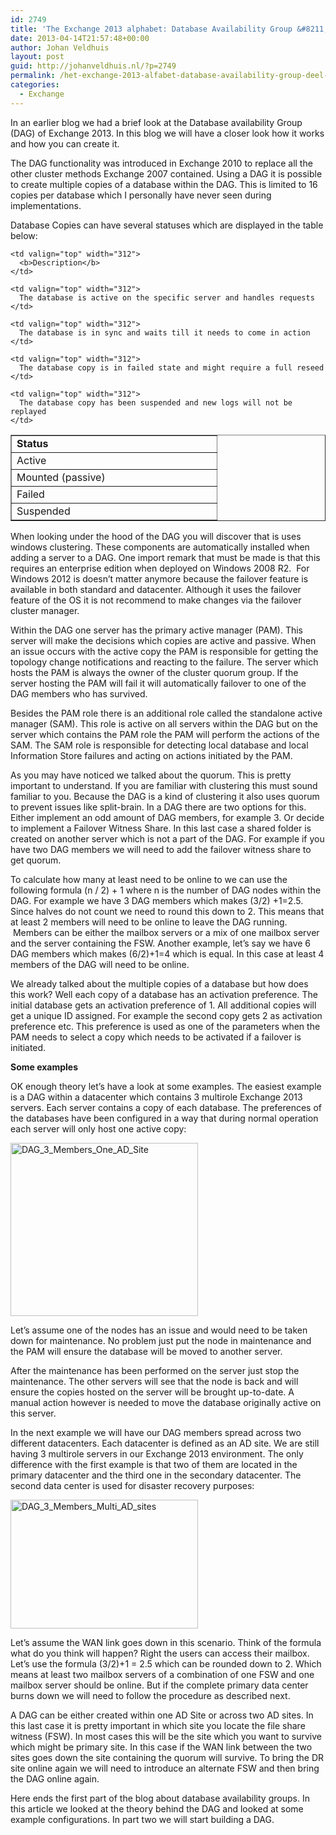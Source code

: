 ```yaml
---
id: 2749
title: 'The Exchange 2013 alphabet: Database Availability Group &#8211; part 1'
date: 2013-04-14T21:57:48+00:00
author: Johan Veldhuis
layout: post
guid: http://johanveldhuis.nl/?p=2749
permalink: /het-exchange-2013-alfabet-database-availability-group-deel-1/
categories:
  - Exchange
---
```

In an earlier blog we had a brief look at the Database availability Group (DAG) of Exchange 2013. In this blog we will have a closer look how it works and how you can create it.

The DAG functionality was introduced in Exchange 2010 to replace all the other cluster methods Exchange 2007 contained. Using a DAG it is possible to create multiple copies of a database within the DAG. This is limited to 16 copies per database which I personally have never seen during implementations.

Database Copies can have several statuses which are displayed in the table below:

<table border="1" cellspacing="0" cellpadding="0">
  <tr>
    <td valign="top" width="312">
      <b>Status</b>
    </td>
    
    <td valign="top" width="312">
      <b>Description</b>
    </td>
  </tr>
  
  <tr>
    <td valign="top" width="312">
      Active
    </td>
    
    <td valign="top" width="312">
      The database is active on the specific server and handles requests
    </td>
  </tr>
  
  <tr>
    <td valign="top" width="312">
      Mounted (passive)
    </td>
    
    <td valign="top" width="312">
      The database is in sync and waits till it needs to come in action
    </td>
  </tr>
  
  <tr>
    <td valign="top" width="312">
      Failed
    </td>
    
    <td valign="top" width="312">
      The database copy is in failed state and might require a full reseed
    </td>
  </tr>
  
  <tr>
    <td valign="top" width="312">
      Suspended
    </td>
    
    <td valign="top" width="312">
      The database copy has been suspended and new logs will not be replayed
    </td>
  </tr>
</table>

When looking under the hood of the DAG you will discover that is uses windows clustering. These components are automatically installed when adding a server to a DAG. One import remark that must be made is that this requires an enterprise edition when deployed on Windows 2008 R2.  For Windows 2012 is doesn’t matter anymore because the failover feature is available in both standard and datacenter. Although it uses the failover feature of the OS it is not recommend to make changes via the failover cluster manager.

Within the DAG one server has the primary active manager (PAM). This server will make the decisions which copies are active and passive. When an issue occurs with the active copy the PAM is responsible for getting the topology change notifications and reacting to the failure. The server which hosts the PAM is always the owner of the cluster quorum group. If the server hosting the PAM will fail it will automatically failover to one of the DAG members who has survived.

Besides the PAM role there is an additional role called the standalone active manager (SAM). This role is active on all servers within the DAG but on the server which contains the PAM role the PAM will perform the actions of the SAM. The SAM role is responsible for detecting local database and local Information Store failures and acting on actions initiated by the PAM.

As you may have noticed we talked about the quorum. This is pretty important to understand. If you are familiar with clustering this must sound familiar to you. Because the DAG is a kind of clustering it also uses quorum to prevent issues like split-brain. In a DAG there are two options for this. Either implement an odd amount of DAG members, for example 3. Or decide to implement a Failover Witness Share. In this last case a shared folder is created on another server which is not a part of the DAG. For example if you have two DAG members we will need to add the failover witness share to get quorum.

To calculate how many at least need to be online to we can use the following formula (n / 2) + 1 where n is the number of DAG nodes within the DAG. For example we have 3 DAG members which makes (3/2) +1=2.5. Since halves do not count we need to round this down to 2. This means that at least 2 members will need to be online to leave the DAG running.  Members can be either the mailbox servers or a mix of one mailbox server and the server containing the FSW. Another example, let’s say we have 6 DAG members which makes (6/2)+1=4 which is equal. In this case at least 4 members of the DAG will need to be online.

We already talked about the multiple copies of a database but how does this work? Well each copy of a database has an activation preference. The initial database gets an activation preference of 1. All additional copies will get a unique ID assigned. For example the second copy gets 2 as activation preference etc. This preference is used as one of the parameters when the PAM needs to select a copy which needs to be activated if a failover is initiated.

**Some examples**

OK enough theory let’s have a look at some examples. The easiest example is a DAG within a datacenter which contains 3 multirole Exchange 2013 servers. Each server contains a copy of each database. The preferences of the databases have been configured in a way that during normal operation each server will only host one active copy:

[<img class="alignnone size-medium wp-image-3142" alt="DAG_3_Members_One_AD_Site" src="https://i0.wp.com/johanveldhuis.nl/wp-content/uploads/2013/04/DAG_3_Members_One_AD_Site1-300x277.jpg?resize=300%2C277" width="300" height="277" srcset="https://i2.wp.com/johanveldhuis.nl/wp-content/uploads/2013/04/DAG_3_Members_One_AD_Site1.jpg?resize=300%2C277&ssl=1 300w, https://i2.wp.com/johanveldhuis.nl/wp-content/uploads/2013/04/DAG_3_Members_One_AD_Site1.jpg?w=484&ssl=1 484w" sizes="(max-width: 300px) 100vw, 300px" data-recalc-dims="1" />](https://i2.wp.com/johanveldhuis.nl/wp-content/uploads/2013/04/DAG_3_Members_One_AD_Site1.jpg)

Let’s assume one of the nodes has an issue and would need to be taken down for maintenance. No problem just put the node in maintenance and the PAM will ensure the database will be moved to another server.

After the maintenance has been performed on the server just stop the maintenance. The other servers will see that the node is back and will ensure the copies hosted on the server will be brought up-to-date. A manual action however is needed to move the database originally active on this server.

In the next example we will have our DAG members spread across two different datacenters. Each datacenter is defined as an AD site. We are still having 3 multirole servers in our Exchange 2013 environment. The only difference with the first example is that two of them are located in the primary datacenter and the third one in the secondary datacenter. The second data center is used for disaster recovery purposes:

[<img class="alignnone size-medium wp-image-3143" alt="DAG_3_Members_Multi_AD_sites" src="https://i2.wp.com/johanveldhuis.nl/wp-content/uploads/2013/04/DAG_3_Members_Multi_AD_sites-300x206.jpg?resize=300%2C206" width="300" height="206" srcset="https://i2.wp.com/johanveldhuis.nl/wp-content/uploads/2013/04/DAG_3_Members_Multi_AD_sites.jpg?resize=300%2C206&ssl=1 300w, https://i2.wp.com/johanveldhuis.nl/wp-content/uploads/2013/04/DAG_3_Members_Multi_AD_sites.jpg?w=493&ssl=1 493w" sizes="(max-width: 300px) 100vw, 300px" data-recalc-dims="1" />](https://i2.wp.com/johanveldhuis.nl/wp-content/uploads/2013/04/DAG_3_Members_Multi_AD_sites.jpg)

Let’s assume the WAN link goes down in this scenario. Think of the formula what do you think will happen? Right the users can access their mailbox. Let’s use the formula (3/2)+1 = 2.5 which can be rounded down to 2. Which means at least two mailbox servers of a combination of one FSW and one mailbox server should be online. But if the complete primary data center burns down we will need to follow the procedure as described next.

A DAG can be either created within one AD Site or across two AD sites. In this last case it is pretty important in which site you locate the file share witness (FSW). In most cases this will be the site which you want to survive which might be primary site. In this case if the WAN link between the two sites goes down the site containing the quorum will survive. To bring the DR site online again we will need to introduce an alternate FSW and then bring the DAG online again.

Here ends the first part of the blog about database availability groups. In this article we looked at the theory behind the DAG and looked at some example configurations. In part two we will start building a DAG.